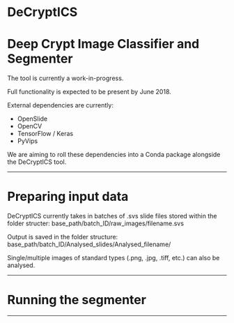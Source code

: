 # DeCryptICS
# Deep Crypt Image Classifier and Segmenter

The tool is currently a work-in-progress.

Full functionality is expected to be present by June 2018.

External dependencies are currently:

* OpenSlide
* OpenCV
* TensorFlow / Keras
* PyVips

We are aiming to roll these dependencies into a Conda package alongside the DeCryptICS tool.

---

# Preparing input data

DeCryptICS currently takes in batches of .svs slide files stored within the folder structer: base\_path/batch\_ID/raw\_images/filename.svs

Output is saved in the folder structure: base\_path/batch\_ID/Analysed\_slides/Analysed\_filename/

Single/multiple images of standard types (.png, .jpg, .tiff, etc.) can also be analysed.

---

# Running the segmenter

---


